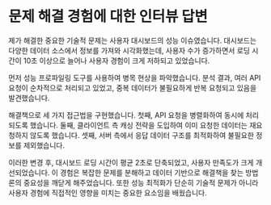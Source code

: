 # 문제 해결 경험에 대한 인터뷰 답변

제가 해결한 중요한 기술적 문제는 사용자 대시보드의 성능 이슈였습니다. 대시보드는 다양한 데이터 소스에서 정보를 가져와 시각화했는데, 사용자 수가 증가하면서 로딩 시간이 10초 이상으로 늘어나 사용자 경험이 크게 저하되고 있었습니다.

먼저 성능 프로파일링 도구를 사용하여 병목 현상을 파악했습니다. 분석 결과, 여러 API 요청이 순차적으로 처리되고 있었고, 중복 데이터가 불필요하게 반복 요청되고 있음을 발견했습니다.

해결책으로 세 가지 접근법을 구현했습니다. 첫째, API 요청을 병렬화하여 동시에 처리되도록 했습니다. 둘째, 클라이언트 측 캐싱 전략을 도입하여 이미 요청한 데이터는 재요청하지 않도록 했습니다. 셋째, 서버 측에서 응답 데이터 구조를 최적화하여 불필요한 정보를 제외했습니다.

이러한 변경 후, 대시보드 로딩 시간이 평균 2초로 단축되었고, 사용자 만족도가 크게 개선되었습니다. 이 경험은 복잡한 문제를 분해하고 데이터 기반으로 해결책을 찾는 방법론의 중요성을 깨닫게 해주었습니다. 또한 성능 최적화가 단순히 기술적 문제가 아니라 사용자 경험에 직접적인 영향을 미치는 중요한 요소임을 배웠습니다.